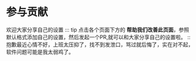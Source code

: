 # 参与贡献
欢迎大家分享自己的设置
::: tip
点击各个页面下方的 **帮助我们改善此页面**，参照默认格式添加自己的设置，然后发起一个PR,就可以和大家分享自己的设置啦。
::
抱歉最近心情不好，上班太压抑了，找不到发泄口，骂过就后悔了，实在对不起，软件问题可能是我太弱鸡了。
